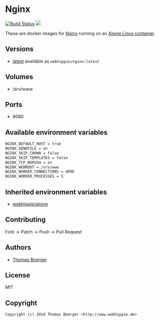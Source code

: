 # Nginx

[![Build Status](https://cloud.drone.io/api/badges/dockhippie/nginx/status.svg)](https://cloud.drone.io/dockhippie/nginx)
[![](https://images.microbadger.com/badges/image/webhippie/nginx.svg)](https://microbadger.com/images/webhippie/nginx "Get your own image badge on microbadger.com")

These are docker images for [Nginx](https://nginx.org/) running on an [Alpine Linux container](https://registry.hub.docker.com/u/webhippie/alpine/).


## Versions

* [latest](./latest) available as `webhippie/nginx:latest`


## Volumes

* /srv/www


## Ports

* 8080


## Available environment variables

```bash
NGINX_DEFAULT_HOST = true
NGINX_SENDFILE = on
NGINX_SKIP_CHOWN = false
NGINX_SKIP_TEMPLATES = false
NGINX_TCP_NOPUSH = on
NGINX_WEBROOT = /srv/www
NGINX_WORKER_CONNECTIONS = 4096
NGINX_WORKER_PROCESSES = 5
```


## Inherited environment variables

* [webhippie/alpine](https://github.com/dockhippie/alpine#available-environment-variables)


## Contributing

Fork -> Patch -> Push -> Pull Request


## Authors

* [Thomas Boerger](https://github.com/tboerger)


## License

MIT


## Copyright

```
Copyright (c) 2018 Thomas Boerger <http://www.webhippie.de>
```
